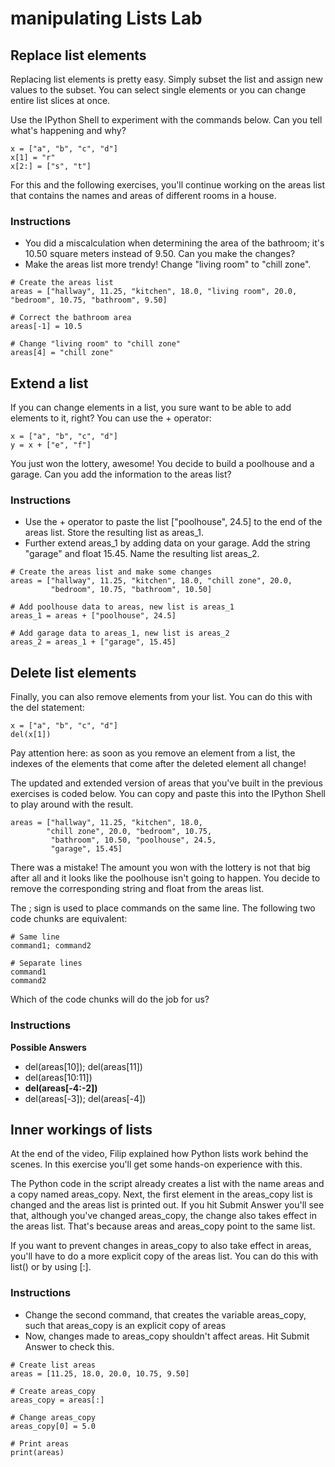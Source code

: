 # manipulating Lists Lab

## Replace list elements

Replacing list elements is pretty easy. Simply subset the list and assign new values to the subset. You can select single elements or you can change entire list slices at once.

Use the IPython Shell to experiment with the commands below. Can you tell what's happening and why?

```{python}
x = ["a", "b", "c", "d"]
x[1] = "r"
x[2:] = ["s", "t"]
```

For this and the following exercises, you'll continue working on the areas list that contains the names and areas of different rooms in a house.

### Instructions

- You did a miscalculation when determining the area of the bathroom; it's 10.50 square meters instead of 9.50. Can you make the changes?
- Make the areas list more trendy! Change "living room" to "chill zone".

```{python}
# Create the areas list
areas = ["hallway", 11.25, "kitchen", 18.0, "living room", 20.0, "bedroom", 10.75, "bathroom", 9.50]

# Correct the bathroom area
areas[-1] = 10.5

# Change "living room" to "chill zone"
areas[4] = "chill zone"
```

## Extend a list

If you can change elements in a list, you sure want to be able to add elements to it, right? You can use the + operator:

```{python}
x = ["a", "b", "c", "d"]
y = x + ["e", "f"]
```

You just won the lottery, awesome! You decide to build a poolhouse and a garage. Can you add the information to the areas list?

### Instructions

- Use the + operator to paste the list ["poolhouse", 24.5] to the end of the areas list. Store the resulting list as areas_1.
- Further extend areas_1 by adding data on your garage. Add the string "garage" and float 15.45. Name the resulting list areas_2.

```{python}
# Create the areas list and make some changes
areas = ["hallway", 11.25, "kitchen", 18.0, "chill zone", 20.0, 
         "bedroom", 10.75, "bathroom", 10.50]

# Add poolhouse data to areas, new list is areas_1
areas_1 = areas + ["poolhouse", 24.5]

# Add garage data to areas_1, new list is areas_2
areas_2 = areas_1 + ["garage", 15.45]
```

## Delete list elements

Finally, you can also remove elements from your list. You can do this with the del statement:

```{python}
x = ["a", "b", "c", "d"]
del(x[1])
```

Pay attention here: as soon as you remove an element from a list, the indexes of the elements that come after the deleted element all change!

The updated and extended version of areas that you've built in the previous exercises is coded below. You can copy and paste this into the IPython Shell to play around with the result.

```{python}
areas = ["hallway", 11.25, "kitchen", 18.0,
        "chill zone", 20.0, "bedroom", 10.75,
         "bathroom", 10.50, "poolhouse", 24.5,
         "garage", 15.45]
```

There was a mistake! The amount you won with the lottery is not that big after all and it looks like the poolhouse isn't going to happen. You decide to remove the corresponding string and float from the areas list.

The ; sign is used to place commands on the same line. The following two code chunks are equivalent:

```{python}
# Same line
command1; command2

# Separate lines
command1
command2
```

Which of the code chunks will do the job for us?

### Instructions

**Possible Answers**

- del(areas[10]); del(areas[11])
- del(areas[10:11])
- **del(areas[-4:-2])**
- del(areas[-3]); del(areas[-4])

## Inner workings of lists

At the end of the video, Filip explained how Python lists work behind the scenes. In this exercise you'll get some hands-on experience with this.

The Python code in the script already creates a list with the name areas and a copy named areas_copy. Next, the first element in the areas_copy list is changed and the areas list is printed out. If you hit Submit Answer you'll see that, although you've changed areas_copy, the change also takes effect in the areas list. That's because areas and areas_copy point to the same list.

If you want to prevent changes in areas_copy to also take effect in areas, you'll have to do a more explicit copy of the areas list. You can do this with list() or by using [:].

### Instructions

- Change the second command, that creates the variable areas_copy, such that areas_copy is an explicit copy of areas
- Now, changes made to areas_copy shouldn't affect areas. Hit Submit Answer to check this.

```{python}
# Create list areas
areas = [11.25, 18.0, 20.0, 10.75, 9.50]

# Create areas_copy
areas_copy = areas[:]

# Change areas_copy
areas_copy[0] = 5.0

# Print areas
print(areas)
```